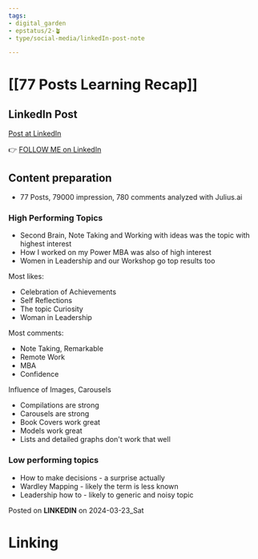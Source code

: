 ```yaml
---
tags: 
- digital_garden
- epstatus/2-🪴
- type/social-media/linkedIn-post-note

---
```

# [[77 Posts Learning Recap]]
## LinkedIn Post
[Post at LinkedIn]()
  

👉 [FOLLOW ME on LinkedIn](https://www.linkedin.com/comm/mynetwork/discovery-see-all?usecase=PEOPLE_FOLLOWS&followMember=sebastiankamilli)

## Content preparation
+ 77 Posts, 79000 impression, 780 comments analyzed with Julius.ai

### High Performing Topics
+ Second Brain, Note Taking and Working with ideas was the topic with highest interest
+ How I worked on my Power MBA was also of high interest
+ Women in Leadership and our Workshop go top results too

Most likes:
+ Celebration of Achievements
+ Self Reflections
+ The topic Curiosity
+ Woman in Leadership

Most comments:
+ Note Taking, Remarkable
+ Remote Work
+ MBA
+ Confidence

Influence of Images, Carousels
+ Compilations are strong
+ Carousels are strong
+ Book Covers work great
+ Models work great
+ Lists and detailed graphs don't work that well

### Low performing topics
+ How to make decisions - a surprise actually
+ Wardley Mapping - likely the term is less known
+ Leadership how to - likely to generic and noisy topic

Posted on **LINKEDIN** on 2024-03-23_Sat
# Linking